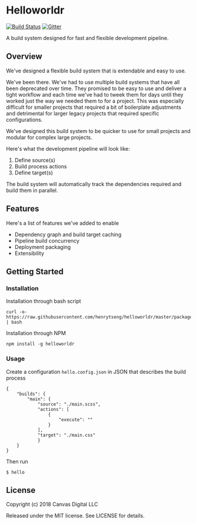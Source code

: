 # Helloworldr

[![Build Status](https://travis-ci.org/henrytseng/helloworldr.svg)](https://travis-ci.org/henrytseng/helloworldr)
[![Gitter](https://badges.gitter.im/Join%20Chat.svg)](https://gitter.im/henrytseng/helloworldr?utm_source=badge&utm_medium=badge&utm_campaign=pr-badge)

A build system designed for fast and flexible development pipeline.  



## Overview

We've designed a flexible build system that is extendable and easy to use.  

We've been there.  We've had to use multiple build systems that have all been deprecated over time.  They promised to be easy to use and deliver a tight workflow and each time we've had to tweek them for days until they worked just the way we needed them to for a project.  This was especially difficult for smaller projects that required a bit of boilerplate adjustments and detrimental for larger legacy projects that required specific configurations.  

We've designed this build system to be quicker to use for small projects and modular for complex large projects.  

Here's what the development pipeline will look like:

1. Define source(s)
2. Build process actions
3. Define target(s)

The build system will automatically track the dependencies required and build them in parallel.  



## Features

Here's a list of features we've added to enable

* Dependency graph and build target caching
* Pipeline build concurrency
* Deployment packaging
* Extensibility



Getting Started
------------

### Installation

Installation through bash script

```
curl -o- https://raw.githubusercontent.com/henrytseng/helloworldr/master/packages/helloworldr/cli/bin/hello | bash
```

Installation through NPM

```
npm install -g helloworldr
```




### Usage

Create a configuration `hello.config.json` in JSON that describes the build process

```
{
    "builds": {
        "main": {
        	"source": "./main.scss",
        	"actions": [
                {
                    "execute": ""
                }
        	],
        	"target": "./main.css"
		    }
    }
}
```

Then run

	$ hello




License
-------

Copyright (c) 2018 Canvas Digital LLC

Released under the MIT license. See LICENSE for details.
